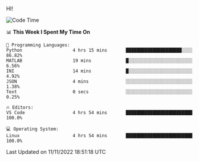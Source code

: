 HI! 
<!--START_SECTION:waka-->
![Code Time](http://img.shields.io/badge/Code%20Time-181%20hrs%2052%20mins-blue)

📊 **This Week I Spent My Time On** 

```text
💬 Programming Languages: 
Python                   4 hrs 15 mins       █████████████████████░░░░   86.82% 
MATLAB                   19 mins             █░░░░░░░░░░░░░░░░░░░░░░░░   6.56% 
INI                      14 mins             █░░░░░░░░░░░░░░░░░░░░░░░░   4.92% 
JSON                     4 mins              ░░░░░░░░░░░░░░░░░░░░░░░░░   1.38% 
Text                     0 secs              ░░░░░░░░░░░░░░░░░░░░░░░░░   0.25%

🔥 Editors: 
VS Code                  4 hrs 54 mins       █████████████████████████   100.0%

💻 Operating System: 
Linux                    4 hrs 54 mins       █████████████████████████   100.0%

```


 Last Updated on 11/11/2022 18:51:18 UTC
<!--END_SECTION:waka-->
